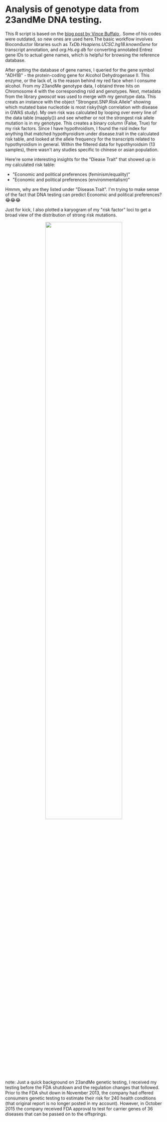 # Analysis of genotype data from 23andMe DNA testing. 
<p> This R script is based on the <a href="http://www.vincebuffalo.com/blog/2012/03/12/using-bioconductor-to-analyze-your-23andme-data.html">blog post by Vince Buffalo </a>. Some of his codes were outdated, so new ones are used here.The basic workflow involves Bioconductor libraries such as <i>TxDb.Hsapiens.UCSC.hg18.knownGene</i> for transcript annotation, and <i>org.Hs.eg.db</i> for converting annotated Entrez gene IDs to actual gene names, which is helpful for browsing the reference database.</p>
<p>After getting the database of gene names, I queried for the gene symbol "ADH1B" - the protein-coding gene for Alcohol Dehydrogenase II. This enzyme, or the lack of, is the reason behind my red face when I consume alcohol. From my 23andMe genotype data, I obtaind three hits on Chromosome 4 with the corresponding rsid and genotypes. Next, metadata from the library <i> gwascat</i> was used to merge with my genotype data. This creats an instance with the object "Strongest.SNP.Risk.Allele" showing which mutated base nucleotide is most risky(high correlation with disease in GWAS study). My own risk was calculated by looping over every line of the data table (mapply()) and see whether or not the strongest risk allele mutation is in my genotype. This creates a binary column (False, True) for my risk factors. Since I have hypothroidism, I found the rsid index for anything that matched hypothyroidism under disease.trait in the calculated risk table, and looked at the allele frequency for the transcripts related to hypothyroidism in general. Within the filtered data for hypothyroidsim (13 samples), there wasn't any studies specific to chinese or asian population.</p>
<p>Here're some interesting insights for the "Diease Trait" that showed up in my calculated risk table:</p>
<ul><li>"Economic and political preferences (feminism/equality)"</li>
<li>"Economic and political preferences (environmentalism)"</li>
</ul>
<p> Hmmm, why are they listed under "Disease.Trait". I'm trying to make sense of the fact that DNA testing can predict Economic and political preferences? 😂😂😂</p>

<p> Just for kick, I also plotted a karyogram of my "risk factor" loci to get a broad view of the distribution of strong risk mutations. </p>




<p align="center"><img src='DNA karyograms.jpeg', width=70%, height=70%></p>
<p>note: Just a quick background on 23andMe genetic testing, I received my testing before the FDA shutdown and the regulation changes that followed. Prior to the FDA shut down in November 2013, the company had offered consumers genetic testing to estimate their risk for 240 health conditions (that original report is no longer posted in my account). However, in October 2015 the company received FDA approval to test for carrier genes of 36 diseases that can be passed on to the offsprings.</p>
